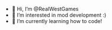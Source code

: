 - 👋 Hi, I’m @RealWestGames
- 👀 I’m interested in mod development :)
- 🌱 I’m currently learning how to code!


<!---
RealWestGames/RealWestGames is a ✨ special ✨ repository because its `README.md` (this file) appears on your GitHub profile.
You can click the Preview link to take a look at your changes.
--->
